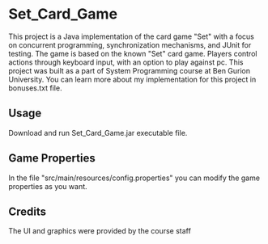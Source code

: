 # Set_Card_Game
This project is a Java implementation of the card game "Set" with a focus on concurrent programming, synchronization mechanisms, and JUnit for testing. The game is based on the known "Set" card game. Players control actions through keyboard input, with an option to play against pc.
This project was built as a part of System Programming course at Ben Gurion University.
You can learn more about my implementation for this project in bonuses.txt file.

## Usage
Download and run Set_Card_Game.jar executable file.

## Game Properties
In the file "src/main/resources/config.properties" you can modify the game properties as you want.

## Credits
The UI and graphics were provided by the course staff
